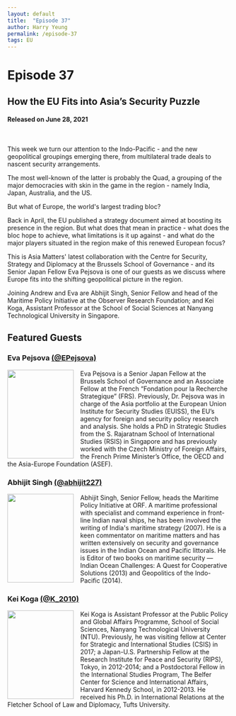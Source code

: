 ```yaml
---
layout: default
title:  "Episode 37"
author: Harry Yeung
permalink: /episode-37
tags: EU
---
```


<head>
  <meta name="twitter:card" content="summary" />
  <meta name="twitter:site" content="@AsiaMattersPod" />
  <meta name="twitter:title" content="Episode 37 | How the EU Fits into Asia’s Security Puzzle" />
  <meta name="twitter:description" content="This week we turn our attention to the Indo-Pacific -  and the new geopolitical groupings emerging there, from multilateral trade deals to nascent security arrangements. The most well-known of the latter is probably the Quad, a grouping of the major democracies with skin in the game in the region -  namely India, Japan, Australia, and the US." />
  <meta name="twitter:image" content="https://user-images.githubusercontent.com/67763587/97117453-1b73b880-16c1-11eb-8dfb-30e8781bf66c.png" />

  <title>Episode 37 | How the EU Fits into Asia’s Security Puzzle</title>

  <meta name="description"
  content="This week we turn our attention to the Indo-Pacific -  and the new geopolitical groupings emerging there, from multilateral trade deals to nascent security arrangements. The most well-known of the latter is probably the Quad, a grouping of the major democracies with skin in the game in the region -  namely India, Japan, Australia, and the US.  ">
</head>

# Episode 37
## How the EU Fits into Asia’s Security Puzzle
#### Released on June 28, 2021

<div id="buzzsprout-player-8770520"></div>
<script src="https://www.buzzsprout.com/699187/8770520-will-the-eu-join-the-quad-party-in-the-indo-pacific.js?container_id=buzzsprout-player-8770520&player=small" type="text/javascript" charset="utf-8"></script>
<br>

This week we turn our attention to the Indo-Pacific - and the new geopolitical groupings emerging there, from multilateral trade deals to nascent security arrangements.

The most well-known of the latter is probably the Quad, a grouping of the major democracies with skin in the game in the region -  namely India, Japan, Australia, and the US.  

But what of Europe, the world's largest trading bloc?

Back in April, the EU published a strategy document aimed at boosting its presence in the region. But what does that mean in practice - what does the bloc hope to achieve, what limitations is it up against - and what do the major players situated in the region make of this renewed European focus?

This is Asia Matters' latest collaboration with the Centre for Security, Strategy and Diplomacy at the Brussels School of Governance - and its Senior Japan Fellow Eva Pejsova is one of our guests as we discuss where Europe fits into the shifting geopolitical picture in the region.

Joining Andrew and Eva are Abhijit Singh, Senior Fellow and head of the Maritime Policy Initiative at the Observer Research Foundation; and Kei Koga, Assistant Professor at the School of Social Sciences at Nanyang Technological University in Singapore.

## Featured Guests

### Eva Pejsova [(@EPejsova)](https://twitter.com/epejsova)

<img src="https://user-images.githubusercontent.com/67763587/123591671-27100580-d7a1-11eb-89ec-05636d9253d0.png"
  style="width:150px;height:200px;margin-right:15px;"
  align="left" />
  <p>Eva Pejsova is a Senior Japan Fellow at the Brussels School of Governance and an Associate Fellow at the French “Fondation pour la Recherche Strategique” (FRS). Previously, Dr. Pejsova was in charge of the Asia portfolio at the European Union Institute for Security Studies (EUISS), the EU’s agency for foreign and security policy research and analysis. She holds a PhD in Strategic Studies from the S. Rajaratnam School of International Studies (RSIS) in Singapore and has previously worked with the Czech Ministry of Foreign Affairs, the French Prime Minister’s Office, the OECD and the Asia-Europe Foundation (ASEF).</p>

### Abhijit Singh [(@abhijit227)](https://twitter.com/abhijit227)

<img src="https://user-images.githubusercontent.com/67763587/123592029-9128aa80-d7a1-11eb-9cac-f246c57d800f.png"
  style="width:150px;height:200px;margin-right:15px;"
  align="left" />
  <p>Abhijit Singh, Senior Fellow, heads the Maritime Policy Initiative at ORF. A maritime professional with specialist and command experience in front-line Indian naval ships, he has been involved the writing of India's maritime strategy (2007). He is a keen commentator on maritime matters and has written extensively on security and governance issues in the Indian Ocean and Pacific littorals.  He is Editor of two books on maritime security — Indian Ocean Challenges: A Quest for Cooperative Solutions (2013) and Geopolitics of the Indo-Pacific (2014).</p>

### Kei Koga [(@K_2010)](https://twitter.com/k__2010)

<img src="https://user-images.githubusercontent.com/67763587/123592679-63903100-d7a2-11eb-8b4f-51ece15fddc8.png"
  style="width:150px;height:200px;margin-right:15px;"
  align="left" />
  <p>Kei Koga is Assistant Professor at the Public Policy and Global Affairs Programme, School of Social Sciences, Nanyang Technological University (NTU). Previously, he was visiting fellow at Center for Strategic and International Studies (CSIS) in 2017; a Japan-U.S. Partnership Fellow at the Research Institute for Peace and Security (RIPS), Tokyo, in 2012-2014; and a Postdoctoral Fellow in the International Studies Program, The Belfer Center for Science and International Affairs, Harvard Kennedy School, in 2012-2013. He received his Ph.D. in International Relations at the Fletcher School of Law and Diplomacy, Tufts University.</p>
